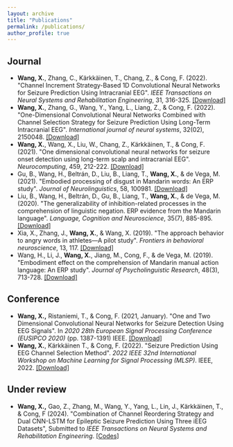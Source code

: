 ```yaml
---
layout: archive
title: "Publications"
permalink: /publications/
author_profile: true
---
```


Journal
------
- **Wang, X.**, Zhang, C., Kärkkäinen, T., Chang, Z., & Cong, F. (2022). "Channel Increment Strategy-Based 1D Convolutional Neural Networks for Seizure Prediction Using Intracranial EEG". *IEEE Transactions on Neural Systems and Rehabilitation Engineering*, 31, 316-325. [[Download]](https://ieeexplore.ieee.org/stamp/stamp.jsp?arnumber=9950283)
- **Wang, X.**, Zhang, G., Wang, Y., Yang, L., Liang, Z., & Cong, F. (2022). "One-Dimensional Convolutional Neural Networks Combined with Channel Selection Strategy for Seizure Prediction Using Long-Term Intracranial EEG". *International journal of neural systems*, 32(02), 2150048. [[Download]](https://www.worldscientific.com/doi/abs/10.1142/S0129065721500489)
- **Wang, X.**, Wang, X., Liu, W., Chang, Z., Kärkkäinen, T., & Cong, F. (2021). "One dimensional convolutional neural networks for seizure onset detection using long-term scalp and intracranial EEG". *Neurocomputing*, 459, 212-222. [[Download]](https://www.sciencedirect.com/science/article/pii/S0925231221009723?via%3Dihub)
- Gu, B., Wang, H., Beltrán, D., Liu, B., Liang, T., **Wang, X.**, & de Vega, M. (2021). "Embodied processing of disgust in Mandarin words: An ERP study". *Journal of Neurolinguistics*, 58, 100981. [[Download]](https://www.sciencedirect.com/science/article/pii/S091160442030141X?via%3Dihub)
- Liu, B., Wang, H., Beltrán, D., Gu, B., Liang, T., **Wang, X.**, & de Vega, M. (2020). "The generalizability of inhibition-related processes in the comprehension of linguistic negation. ERP evidence from the Mandarin language". *Language, Cognition and Neuroscience*, 35(7), 885-895. [[Download]](https://www.tandfonline.com/doi/full/10.1080/23273798.2019.1662460)
- Xia, X., Zhang, J., **Wang, X.**, & Wang, X. (2019). "The approach behavior to angry words in athletes—A pilot study". *Frontiers in behavioral neuroscience*, 13, 117.
  [[Download]](https://www.frontiersin.org/articles/10.3389/fnbeh.2019.00117/full)
- Wang, H., Li, J., **Wang, X.**, Jiang, M., Cong, F., & de Vega, M. (2019). "Embodiment effect on the comprehension of Mandarin manual action language: An ERP study". *Journal of Psycholinguistic Research*, 48(3), 713-728. [[Download]](https://link.springer.com/article/10.1007/s10936-018-09627-6)
  
Conference
------
 - **Wang, X.,** Ristaniemi, T., & Cong, F. (2021, January). "One and Two Dimensional Convolutional Neural Networks for Seizure Detection Using EEG Signals". In *2020 28th European Signal Processing Conference (EUSIPCO 2020)* (pp. 1387-1391) IEEE. [[Download]](https://ieeexplore.ieee.org/document/9287640)
 - **Wang, X.**, Kärkkäinen T., & Cong, F. (2022). "Seizure Prediction Using EEG Channel Selection Method". *2022 IEEE 32nd International Workshop on Machine Learning for Signal Processing (MLSP)*. IEEE, 2022. [[Download]](https://ieeexplore.ieee.org/stamp/stamp.jsp?tp=&arnumber=9943413)

Under review
------
 - **Wang, X.,** Gao, Z., Zhang, M., Wang, Y., Yang, L., Lin, J., Kärkkäinen, T., & Cong, F (2024). "Combination of Channel Reordering Strategy and Dual CNN-LSTM for Epileptic Seizure Prediction Using Three iEEG Datasets", Submitted to *IEEE Transactions on Neural Systems and Rehabilitation Engineering*. [[Codes]](/files)

